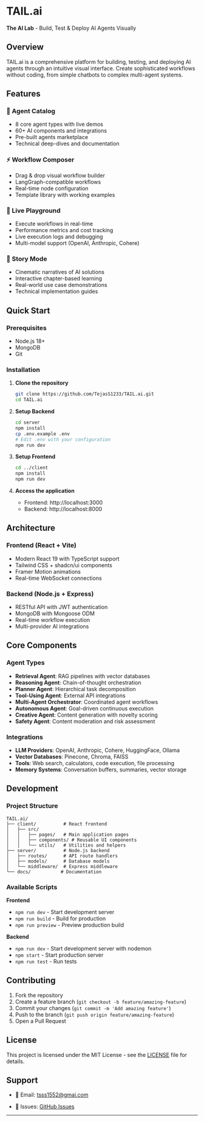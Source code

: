 # TAIL.ai

**The AI Lab** - Build, Test & Deploy AI Agents Visually

## Overview

TAIL.ai is a comprehensive platform for building, testing, and deploying AI agents through an intuitive visual interface. Create sophisticated workflows without coding, from simple chatbots to complex multi-agent systems.

## Features

### 🧠 Agent Catalog

- 8 core agent types with live demos
- 60+ AI components and integrations
- Pre-built agents marketplace
- Technical deep-dives and documentation

### ⚡ Workflow Composer

- Drag & drop visual workflow builder
- LangGraph-compatible workflows
- Real-time node configuration
- Template library with working examples

### 🚀 Live Playground

- Execute workflows in real-time
- Performance metrics and cost tracking
- Live execution logs and debugging
- Multi-model support (OpenAI, Anthropic, Cohere)

### 📖 Story Mode

- Cinematic narratives of AI solutions
- Interactive chapter-based learning
- Real-world use case demonstrations
- Technical implementation guides

## Quick Start

### Prerequisites

- Node.js 18+
- MongoDB
- Git

### Installation

1. **Clone the repository**

   ```bash
   git clone https://github.com/TejasS1233/TAIL.ai.git
   cd TAIL.ai
   ```

2. **Setup Backend**

   ```bash
   cd server
   npm install
   cp .env.example .env
   # Edit .env with your configuration
   npm run dev
   ```

3. **Setup Frontend**

   ```bash
   cd ../client
   npm install
   npm run dev
   ```

4. **Access the application**
   - Frontend: http://localhost:3000
   - Backend: http://localhost:8000

## Architecture

### Frontend (React + Vite)

- Modern React 19 with TypeScript support
- Tailwind CSS + shadcn/ui components
- Framer Motion animations
- Real-time WebSocket connections

### Backend (Node.js + Express)

- RESTful API with JWT authentication
- MongoDB with Mongoose ODM
- Real-time workflow execution
- Multi-provider AI integrations

## Core Components

### Agent Types

- **Retrieval Agent**: RAG pipelines with vector databases
- **Reasoning Agent**: Chain-of-thought orchestration
- **Planner Agent**: Hierarchical task decomposition
- **Tool-Using Agent**: External API integrations
- **Multi-Agent Orchestrator**: Coordinated agent workflows
- **Autonomous Agent**: Goal-driven continuous execution
- **Creative Agent**: Content generation with novelty scoring
- **Safety Agent**: Content moderation and risk assessment

### Integrations

- **LLM Providers**: OpenAI, Anthropic, Cohere, HuggingFace, Ollama
- **Vector Databases**: Pinecone, Chroma, FAISS
- **Tools**: Web search, calculators, code execution, file processing
- **Memory Systems**: Conversation buffers, summaries, vector storage

## Development

### Project Structure

```
TAIL.ai/
├── client/          # React frontend
│   ├── src/
│   │   ├── pages/   # Main application pages
│   │   ├── components/ # Reusable UI components
│   │   └── utils/   # Utilities and helpers
├── server/          # Node.js backend
│   ├── routes/      # API route handlers
│   ├── models/      # Database models
│   └── middleware/  # Express middleware
└── docs/           # Documentation
```

### Available Scripts

**Frontend**

- `npm run dev` - Start development server
- `npm run build` - Build for production
- `npm run preview` - Preview production build

**Backend**

- `npm run dev` - Start development server with nodemon
- `npm start` - Start production server
- `npm run test` - Run tests

## Contributing

1. Fork the repository
2. Create a feature branch (`git checkout -b feature/amazing-feature`)
3. Commit your changes (`git commit -m 'Add amazing feature'`)
4. Push to the branch (`git push origin feature/amazing-feature`)
5. Open a Pull Request

## License

This project is licensed under the MIT License - see the [LICENSE](LICENSE) file for details.

## Support

- 📧 Email: tsss1552@gmai.com

- 🐛 Issues: [GitHub Issues](https://github.com/TejasS1233/TAIL.ai/issues)

---

